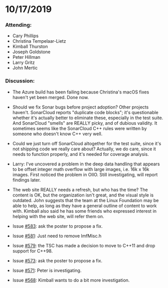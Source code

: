 # 10/17/2019

### Attending:

* Cary Phillips
* Christina Tempelaar-Lietz
* Kimball Thurston
* Joseph Goldstone
* Peter Hillman
* Larry Gritz
* John Mertic

### Discussion:

* The Azure build has been failing because Christina's macOS fixes
  haven't yet been merged. Done now.

* Should we fix Sonar bugs before project adoption? Other projects
  haven't. SonarCloud reports "duplicate code blocks"; it's
  questionable whether it's actually better to eliminate these,
  especially in the test suite.  And SonarCloud "smells" are REALLY
  picky, and of dubious validity. It sometimes seems like the
  SonarCloud C++ rules were written by someone who doesn't know C++
  very well.

* Could we just turn off SonarCloud altogether for the test suite,
  since it's not shipping code we really care about? Actually, we do
  care, since it needs to function properly, and it's needed for
  coverage analysis.

* Larry: I've uncovered a problem in the deep data handling that
  appears to be offset integer math overflow with large images,
  i.e. 16k x 16k images. First noticed the problem in OIIO. Still
  investigating, will report findings later.

* The web site REALLY needs a refresh, but who has the time? The
  content is OK, but the organization isn't great, and the visual
  style is outdated.  John suggests that the team at the Linux
  Foundation may be able to help, as long as they have a general
  outline of content to work with. Kimball also said he has some
  friends who expressed interest in helping with the web site, will
  refer them on.

* Issue [#583](https://github.com/openexr/openexr/issues/583):
  ask the poster to propose a fix.

* Issue [#581](https://github.com/openexr/openexr/issues/581): Just
  need to remove ImfMisc.h

* Issue [#579](https://github.com/openexr/openexr/issues/579): the TSC
  has made a decision to move to C++11 and drop support for C++98.

* Issue [#573](https://github.com/openexr/openexr/issues/573): ask the
  poster to propose a fix.

* Issue [#571](https://github.com/openexr/openexr/issues/571): Peter
  is investigating.

* Issue [#568](https://github.com/openexr/openexr/issues/568): Kimball
  wants to do a bit more investigation.


